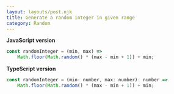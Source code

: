 ```yaml
---
layout: layouts/post.njk
title: Generate a random integer in given range
category: Random
---
```


**JavaScript version**

```js
const randomInteger = (min, max) =>
	Math.floor(Math.random() * (max - min + 1)) + min;
```

**TypeScript version**

```js
const randomInteger = (min: number, max: number): number =>
	Math.floor(Math.random() * (max - min + 1)) + min;
```
